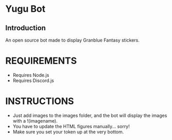 # **Yugu Bot**

## Introduction

An open source bot made to display Granblue Fantasy stickers.

# **REQUIREMENTS**
* Requires Node.js
* Requires Discord.js

# **INSTRUCTIONS**
* Just add images to the images folder, and the bot will display the images with a !(imagename).
* You have to update the HTML figures manually... sorry!
* Make sure you set your token up at the very bottom.